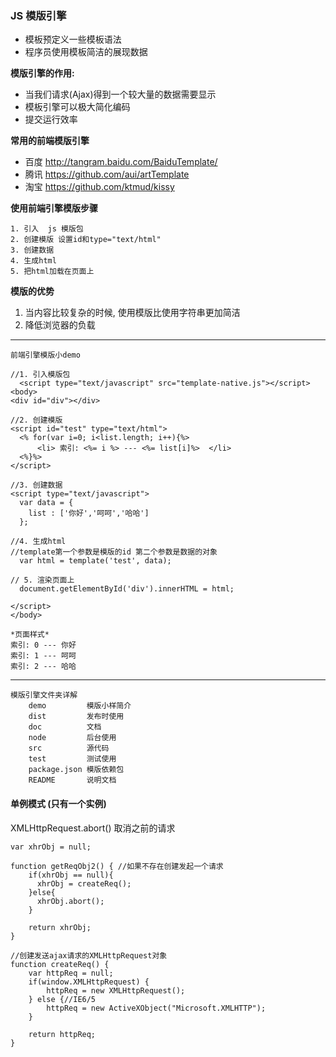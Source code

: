 ### JS 模版引擎

- 模板预定义一些模板语法
- 程序员使用模板简洁的展现数据

**模版引擎的作用:**

- 当我们请求(Ajax)得到一个较大量的数据需要显示
- 模板引擎可以极大简化编码
- 提交运行效率

**常用的前端模版引擎**

- 百度  http://tangram.baidu.com/BaiduTemplate/ 
- 腾讯  https://github.com/aui/artTemplate 
- 淘宝  https://github.com/ktmud/kissy

**使用前端引擎模版步骤**

    1. 引入  js 模版包
    2. 创建模版 设置id和type="text/html"
    3. 创建数据
    4. 生成html
    5. 把html加载在页面上


**模版的优势**

1. 当内容比较复杂的时候, 使用模版比使用字符串更加简洁
2. 降低浏览器的负载


----------

	前端引擎模版小demo

	//1. 引入模版包
	  <script type="text/javascript" src="template-native.js"></script>
	<body>
	<div id="div"></div>

	//2. 创建模版
	<script id="test" type="text/html">
	  <% for(var i=0; i<list.length; i++){%>
	      <li> 索引: <%= i %> --- <%= list[i]%>  </li>
	  <%}%>
	</script>

	//3. 创建数据
	<script type="text/javascript">
	  var data = {
	    list : ['你好','呵呵','哈哈']
	  };
	
	//4. 生成html
	//template第一个参数是模版的id 第二个参数是数据的对象
	  var html = template('test', data); 

	// 5. 渲染页面上
	  document.getElementById('div').innerHTML = html;
	
	</script>
	</body>

	*页面样式*
	索引: 0 --- 你好
	索引: 1 --- 呵呵
	索引: 2 --- 哈哈

----------
	模版引擎文件夹详解
		demo         模版小样简介
		dist         发布时使用
		doc          文档
		node         后台使用
		src          源代码
		test         测试使用
		package.json 模版依赖包
		README 	 	 说明文档



#### 单例模式 (只有一个实例)
XMLHttpRequest.abort() 取消之前的请求

	var xhrObj = null;
	
	function getReqObj2() { //如果不存在创建发起一个请求
		if(xhrObj == null){
	      xhrObj = createReq();
	    }else{
	      xhrObj.abort(); 
	    }
	
	    return xhrObj;
	}

	//创建发送ajax请求的XMLHttpRequest对象
	function createReq() {
	    var httpReq = null;
	    if(window.XMLHttpRequest) {
	        httpReq = new XMLHttpRequest();
	    } else {//IE6/5
	        httpReq = new ActiveXObject("Microsoft.XMLHTTP");
	    }
	
	    return httpReq;
	}